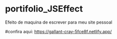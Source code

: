 # portifolio_JSEffect
 Efeito de maquina de escrever para meu site pessoal
 
 #confira aqui: https://gallant-cray-5fce8f.netlify.app/
